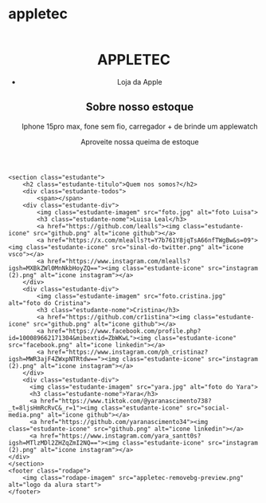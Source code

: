 # appletec
<html lang="pr-br">
<head>
    <meta charset="UTF-8">
    <meta http-equiv="X-UA-Compatible" content="IE=edge">
    <meta name="viewport" content="width=device-width, initial-scale=1.0">
    <title>Document</title>
    <link rel="stylesheet" href="style.css">
</head>
<body>
    <header class="cabecalho">
        <img class="cabecalho-imagem" src="combo.png" alt="">
        <h1>APPLETEC</h1>
        <ul class="cabecalho-lista">
            <li class="cabecalho-lista-item">Loja da Apple</li>
            <section class="Sobre">
                <div class="sobre2">
                    <h2 class="loja-titulo">Sobre nosso estoque</h2>
                    <p class="texto-um">Iphone 15pro max, fone sem fio, carregador + de brinde um applewatch</p>
                    <p class="texto-dois">Aproveite nossa queima de estoque</p>
                </div>
        </ul>
    </header>

    <section class="estudante">
        <h2 class="estudante-titulo">Quem nos somos?</h2>
        <div class="estudante-todos">
            <span></span>
        <div class="estudante-div">
            <img class="estudante-imagem" src="foto.jpg" alt="foto Luisa">
            <h3 class="estudante-nome">Luisa Leal</h3>
            <a href="https://github.com/lealls"><img class="estudante-icone" src="github.png" alt="icone github"></a>
            <a href="https://x.com/mlealls?t=Y7b761Y8jqTsA66nfTWgBw&s=09"><img class="estudante-icone" src="sinal-do-twitter.png" alt="icone vsco"></a>
            <a href="https://www.instagram.com/mlealls?igsh=MXBkZWl0MnNkbHoyZQ=="><img class="estudante-icone" src="instagram (2).png" alt="icone instagram"></a>
        </div>
        <div class="estudante-div">
            <img class="estudante-imagem" src="foto.cristina.jpg" alt="foto do Cristina">
            <h3 class="estudante-nome">Cristina</h3>
            <a href="https://github.com/cr1istina"><img class="estudante-icone" src="github.png" alt="icone github"></a>
            <a href="https://www.facebook.com/profile.php?id=100089662171304&mibextid=ZbWKwL"><img class="estudante-icone" src="facebook.png" alt="icone linkedin"></a>
            <a href="https://www.instagram.com/ph_cristinaz?igsh=MWR3ajF4ZWxpNTRtdw=="><img class="estudante-icone" src="instagram (2).png" alt="icone instagram"></a>
        </div>
        <div class="estudante-div">
          <img class="estudante-imagem" src="yara.jpg" alt="foto do Yara">
          <h3 class="estudante-nome">Yara</h3>
          <a href="https://www.tiktok.com/@yaranascimento738?_t=8ljsHmRcRvC&_r=1"><img class="estudante-icone" src="social-media.png" alt="icone github"></a>
          <a href="https://github.com/yaranascimento34"><img class="estudante-icone" src="github.png" alt="icone linkedin"></a>
          <a href="https://www.instagram.com/yara_santt0s?igsh=MTlzMDl2ZHZqZmI2NQ=="><img class="estudante-icone" src="instagram (2).png" alt="icone instagram"></a>
    </div>
    </section>
    <footer class="rodape">
        <img class="rodape-imagem" src="appletec-removebg-preview.png" alt="logo da alura start">
    </footer>
</body>
</html>
